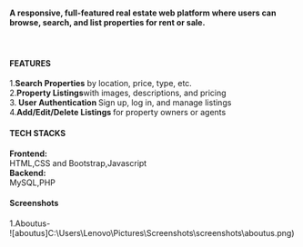 <H4>A responsive, full-featured real estate web platform where users can browse, search, and list properties for rent or sale.</H4><br><H4>FEATURES</H4>1.<b>Search Properties</b> by location, price, type, etc.<br>
2.<b>Property Listings</b>with images, descriptions, and pricing<br>
3.<b> User Authentication </b>Sign up, log in, and manage listings <br>
4.<b>Add/Edit/Delete Listings </b>for property owners or agents<br>
<h4> TECH STACKS</h4><B> Frontend:</B><br>HTML,CSS and Bootstrap,Javascript<br><b> Backend:</b><br>MySQL,PHP<BR><h4> Screenshots</h4>1.Aboutus-<br>![aboutus]C:\Users\Lenovo\Pictures\Screenshots\screenshots\aboutus.png)

